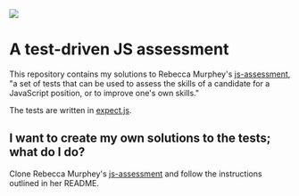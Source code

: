 <img src="https://secure.travis-ci.org/mdb/js-assessment.png"/>

# A test-driven JS assessment

This repository contains my solutions to Rebecca Murphey's
[js-assessment](https://github.com/rmurphey/js-assessment), "a set
of tests that can be used to assess the skills of a candidate for a
JavaScript position, or to improve one's own skills."

The tests are written in [expect.js](https://github.com/LearnBoost/expect.js).

## I want to create my own solutions to the tests; what do I do?
Clone Rebecca Murphey's [js-assessment](https://github.com/rmurphey/js-assessment)
and follow the instructions outlined in her README.
